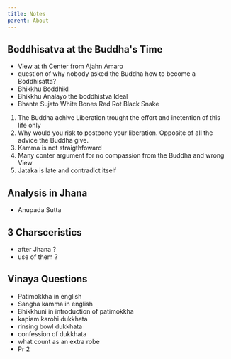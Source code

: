 ```yaml
---
title: Notes
parent: About
---
```


## Boddhisatva at the Buddha's Time

- View at th Center from Ajahn Amaro
- question of why nobody asked the Buddha how to become a Boddhisatta?
- Bhikkhu Boddhikl
- Bhikkhu Analayo the boddhistva Ideal
- Bhante Sujato White Bones Red Rot Black Snake

1. The Buddha achive Liberation trought the effort and inetention of this life only
2. Why would you risk to postpone your liberation. Opposite of all the advice the Buddha give.
3. Kamma is not straigthfoward
4. Many conter argument for no compassion from the Buddha and wrong View
5. Jataka is late and contradict itself

## Analysis in Jhana
- Anupada Sutta

## 3 Charsceristics
- after Jhana ?
- use of them ?

## Vinaya Questions

- Patimokkha in english
- Sangha kamma in english
- Bhikkhuni in introduction of patimokkha
- kapiam karohi dukkhata
- rinsing bowl dukkhata
- confession of dukkhata
- what count as an extra robe
- Pr 2
